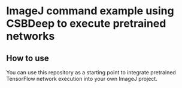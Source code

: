 # ImageJ command example using CSBDeep to execute pretrained networks

## How to use
You can use this repository as a starting point to integrate pretrained TensorFlow network execution into your own ImageJ project.  
